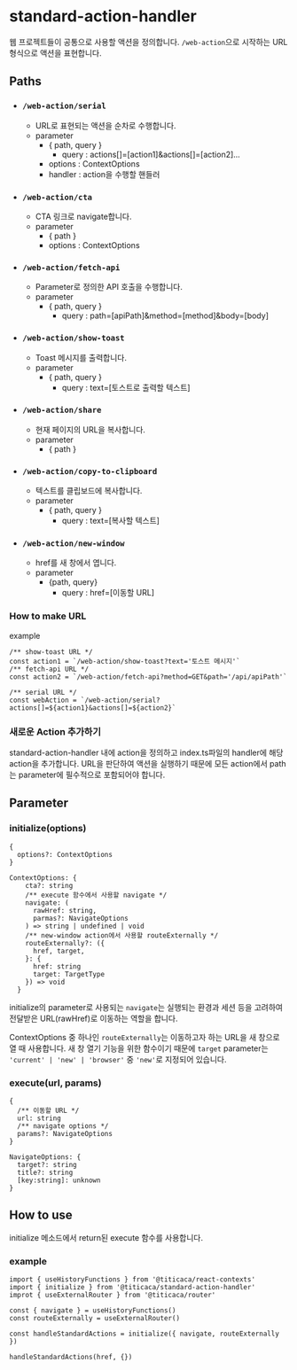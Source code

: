 # standard-action-handler

웹 프로젝트들이 공통으로 사용할 액션을 정의합니다. `/web-action`으로 시작하는 URL 형식으로 액션을 표현합니다.

## Paths

- ### `/web-action/serial`
  - URL로 표현되는 액션을 순차로 수행합니다.
  - parameter
    - { path, query }
      - query : actions[]=[action1]&actions[]=[action2]...
    - options : ContextOptions
    - handler : action을 수행할 핸들러
- ### `/web-action/cta`
  - CTA 링크로 navigate합니다.
  - parameter
    - { path }
    - options : ContextOptions
- ### `/web-action/fetch-api`
  - Parameter로 정의한 API 호출을 수행합니다.
  - parameter
    - { path, query }
      - query : path=[apiPath]&method=[method]&body=[body]
- ### `/web-action/show-toast`
  - Toast 메시지를 출력합니다.
  - parameter
    - { path, query }
      - query : text=[토스트로 출력할 텍스트]
- ### `/web-action/share`
  - 현재 페이지의 URL을 복사합니다.
  - parameter
    - { path }
- ### `/web-action/copy-to-clipboard`
  - 텍스트를 클립보드에 복사합니다.
  - parameter
    - { path, query }
      - query : text=[복사할 텍스트]
- ### `/web-action/new-window`
  - href를 새 창에서 엽니다.
  - parameter
    - {path, query}
      - query : href=[이동할 URL]

### How to make URL

example

```
/** show-toast URL */
const action1 = `/web-action/show-toast?text='토스트 메시지'`
/** fetch-api URL */
const action2 = `/web-action/fetch-api?method=GET&path='/api/apiPath'`

/** serial URL */
const webAction = `/web-action/serial?actions[]=${action1}&actions[]=${action2}`

```

### 새로운 Action 추가하기

standard-action-handler 내에 action을 정의하고 index.ts파일의 handler에 해당 action을 추가합니다. URL을 판단하여 액션을 실행하기 때문에 모든 action에서 path는 parameter에 필수적으로 포함되어야 합니다.

## Parameter

### initialize(options)

```
{
  options?: ContextOptions
}

ContextOptions: {
    cta?: string
    /** execute 함수에서 사용할 navigate */
    navigate: (
      rawHref: string,
      parmas?: NavigateOptions
    ) => string | undefined | void
    /** new-window action에서 사용할 routeExternally */
    routeExternally?: ({
      href, target,
    }: {
      href: string
      target: TargetType
    }) => void
  }
```

initialize의 parameter로 사용되는 `navigate`는 실행되는 환경과 세션 등을 고려하여 전달받은 URL(rawHref)로 이동하는 역할을 합니다.

ContextOptions 중 하나인 `routeExternally`는 이동하고자 하는 URL을 새 창으로 열 때 사용합니다. 새 창 열기 기능을 위한 함수이기 때문에 `target` parameter는 `'current' | 'new' | 'browser'` 중 `'new'`로 지정되어 있습니다.

### execute(url, params)

```
{
  /** 이동할 URL */
  url: string
  /** navigate options */
  params?: NavigateOptions
}

NavigateOptions: {
  target?: string
  title?: string
  [key:string]: unknown
}
```

## How to use

initialize 메소드에서 return된 execute 함수를 사용합니다.

### example

```
import { useHistoryFunctions } from '@titicaca/react-contexts'
import { initialize } from '@titicaca/standard-action-handler'
improt { useExternalRouter } from '@titicaca/router'

const { navigate } = useHistoryFunctions()
const routeExternally = useExternalRouter()

const handleStandardActions = initialize({ navigate, routeExternally })

handleStandardActions(href, {})

```
